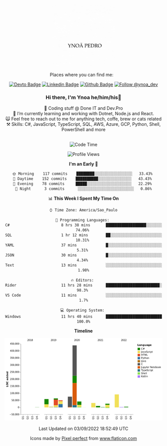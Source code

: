</p>
<p align='center'>
   <img src="./logo/logo.gif" width="200" height="200">
</p>
<p align='center'>
<a align='center'>
<a> Places where you can find me: </a>&nbsp;&nbsp;
 <div align='center'>
    
[![Devto Badge](https://img.shields.io/badge/-ypedroo-black?style=flat-square&logo=Dev.to&logoColor=white&link=https://dev.to/ypedroo/)](https://dev.to/ypedroo/)
[![Linkedin Badge](https://img.shields.io/badge/-LinkedIn-blue?style=flat-square&logo=Linkedin&logoColor=white&link=https://www.linkedin.com/in/ynoapedro)](https://www.linkedin.com/in/ynoapedro)
[![Github Badge](https://img.shields.io/github/followers/ypedroo?style=social)](https://github.com/ypedroo/)
<a href="https://twitter.com/intent/follow?screen_name=ynoa_dev"><img src="https://img.shields.io/twitter/follow/ynoa_dev.svg?label=Follow%20@ynoa_dev" alt="Follow @ynoa_dev"></img> </a>

### Hi there, I'm Ynoa he/him/his:panda_face:

🔭 Coding stuff @ Done IT and Dev.Pro <br/>
🌱 I’m currently learning and working with Dotnet, Node.js and React.<br/>
:scream_cat: Feel free to reach out to me for anything tech, coffe, brew or cats related <br/>
⚒️ Skills: C#, JavaScript, TypeScript, SQL, AWS, Azure, GCP, Python, Shell, PowerShell and more<br/>
<br/>
<!--START_SECTION:waka-->
![Code Time](http://img.shields.io/badge/Code%20Time-2%2C055%20hrs%2054%20mins-blue)

![Profile Views](http://img.shields.io/badge/Profile%20Views-0-blue)

**I'm an Early 🐤** 

```text
🌞 Morning    117 commits    ████████░░░░░░░░░░░░░░░░░   33.43% 
🌆 Daytime    152 commits    ██████████░░░░░░░░░░░░░░░   43.43% 
🌃 Evening    78 commits     █████░░░░░░░░░░░░░░░░░░░░   22.29% 
🌙 Night      3 commits      ░░░░░░░░░░░░░░░░░░░░░░░░░   0.86%

```


📊 **This Week I Spent My Time On** 

```text
⌚︎ Time Zone: America/Sao_Paulo

💬 Programming Languages: 
C#                       8 hrs 38 mins       ██████████████████░░░░░░░   74.06% 
SQL                      1 hr 12 mins        ██░░░░░░░░░░░░░░░░░░░░░░░   10.31% 
YAML                     37 mins             █░░░░░░░░░░░░░░░░░░░░░░░░   5.31% 
JSON                     30 mins             █░░░░░░░░░░░░░░░░░░░░░░░░   4.34% 
Text                     13 mins             ░░░░░░░░░░░░░░░░░░░░░░░░░   1.98%

🔥 Editors: 
Rider                    11 hrs 28 mins      ████████████████████████░   98.3% 
VS Code                  11 mins             ░░░░░░░░░░░░░░░░░░░░░░░░░   1.7%

💻 Operating System: 
Windows                  11 hrs 40 mins      █████████████████████████   100.0%

```

**Timeline**

![Chart not found](https://raw.githubusercontent.com/ypedroo/ypedroo/master/charts/bar_graph.png) 


 Last Updated on 03/09/2022 18:52:49 UTC
<!--END_SECTION:waka-->
Icons made by <a href="https://www.flaticon.com/authors/pixel-perfect" title="Pixel perfect">Pixel perfect</a> from <a href="https://www.flaticon.com/" title="Flaticon"> www.flaticon.com</a>
   </div>

